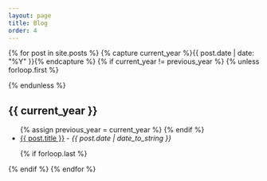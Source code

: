 ```yaml
---
layout: page
title: Blog
order: 4
---
```


{% for post in site.posts %}
{% capture current_year %}{{ post.date | date: "%Y" }}{% endcapture %}
{% if current_year != previous_year %}
{% unless forloop.first %}
</ul>
{% endunless %}
<h2>{{ current_year }}</h2>
<ul>
{% assign previous_year = current_year %}
{% endif %}
<li><a href="{{ post.url }}">{{ post.title }}</a> - <em>{{ post.date | date_to_string }}</em></li>

{% if forloop.last %}
</ul>
{% endif %}
{% endfor %}
